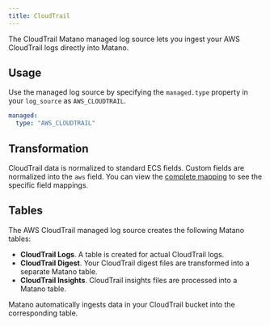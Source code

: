 ```yaml
---
title: CloudTrail
---
```


The CloudTrail Matano managed log source lets you ingest your AWS CloudTrail logs directly into Matano.

## Usage

Use the managed log source by specifying the `managed.type` property in your `log_source` as `AWS_CLOUDTRAIL`.

```yml
managed:
  type: "AWS_CLOUDTRAIL"
```

## Transformation

CloudTrail data is normalized to standard ECS fields. Custom fields are normalized into the `aws` field. You can view the [complete mapping][1] to see the specific field mappings.


[1]: https://github.com/matanolabs/matano/blob/main/data/managed/aws_cloudtrail/log_source.yml

## Tables

The AWS CloudTrail managed log source creates the following Matano tables:

- **CloudTrail Logs**. A table is created for actual CloudTrail logs.
- **CloudTrail Digest**. Your CloudTrail digest files are transformed into a separate Matano table.
- **CloudTrail Insights**. CloudTrail insights files are processed into a Matano table.

Matano automatically ingests data in your CloudTrail bucket into the corresponding table.
